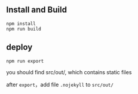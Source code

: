 ## Install and Build

```
npm install
npm run build
```

## deploy

```
npm run export
```

you should find src/out/, which contains static files

after `export`，add file `.nojekyll`  to `src/out/`

